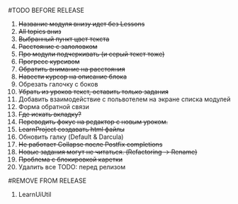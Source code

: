 #TODO BEFORE RELEASE
1. ~~Название модуля внизу идет без Lessons~~
2. ~~All topics вниз~~
3. ~~Выбранный пункт цвет текста~~
4. ~~Расстояние с залоловком~~
5. ~~Про модули подчеркивать (и серый текст тоже)~~
6. ~~Прогресс курсивом~~
7. ~~Обратить внимание на расстояния~~
8. ~~Навести курсор на описание блока~~
9. Обрезать галочку с боков
10. ~~Убрать из уроков текст, оставить только задания~~
11. Добавить взаимодействие с польвотелем на экране списка модулей
12. Форма обратной связи
13. ~~Где искать вкладку?~~
14. ~~Переводить фокус на редактор с новым уроком.~~
15. ~~LearnProject создавать html файлы~~
16. Обновить галку (Default & Darcula)
17. ~~Не работает Collapse после Postfix completions~~
18. ~~Новые задания могут не читаться. (Refactoring -> Rename)~~
19. ~~Проблема с блокировкой каретки~~
20. Удалить все TODO: перед релизом

#REMOVE FROM RELEASE
1. LearnUiUtil
